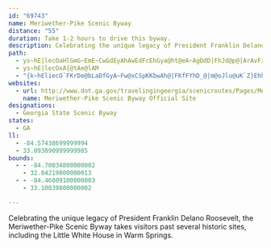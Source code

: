 ```yaml
---
id: "69743"
name: Meriwether-Pike Scenic Byway
distance: "55"
duration: Take 1-2 hours to drive this byway.
description: Celebrating the unique legacy of President Franklin Delano Roosevelt, the Meriwether-Pike Scenic Byway takes visitors past several historic sites, including the Little White House in Warm Springs.
path:
  - ys~hE|lecOaHlGmG~EmE~CwGdEyAhAwEdFcEhGya@ht@eA~AgDdD|FhJd@p@|ArAvFzCzG|C~CfBrAlAvHdJjCrBnDfBj]`LbEdBrAt@nGxEla@p\zOtQnJpIvIjHhD~DxA^pGqA`EYl@mAnEeFuGiJgZce@qIwNe`@io@gEsHu@eCY{BuAaOaBwNeAmPm@eFyEiOcCsGmAcCy@gCeC_T
  - ys~hE|lecOxA{@tAe@lAM
  - "{k~hEliecO`FKrDe@bLaDfGyA~Fw@xCSpKKbwAh@|FKfFYhD_@|m@oJlu@uK`Z}EhhBkXxFa@bHHpDd@bBd@lDvArVbK`D|@dDn@lCRjJVxQJxFRzGv@`HtApb@rN~NnFvVtI~Cr@|CbB`D|Bp[lZxBhCnB|Dt@`Cb@nBh@~DdAbe@`@zJhAbFtA~CbBrClBrBbFxD~MlJvJlHhDfB`E`B~DdAxOrCzp@hKjElBnDpCrBfChB~DfC|GfLp]rA~E|@xDvEx[vA~GfArD~F|MdGdL|CzDtBjB|d@f]lGxGtLpO|FfIbQnTlWd]pQ|V~OhU`CxCjCxBlDdBpRzE~Br@bBv@vAz@bFlEbFdFbTbRbCfE|G`QfFpQrDnNz@dCbBfDrC~E~GzJxBdCbBxAhBzAd`@bUvDxAnBj@vHr@pFD|VW~BBrDh@lCp@bD^xCEpHsAfGM|VEfXsAjKyB|EsAv]aLlBY|BM~DXpBz@zDjClAfBfDrHjEzLjDfHbTdZbd@tp@pJtMbAz@~@h@`GfBfHfBxBAbCSzAk@pBsACwDDy@v@{Cp@yAxNoRlDoDfGyDhAwAb@oANeCc@aLEaDD}AfC}Oj@mG?sAe@iGPwCXuBAyBmBgQEyBNaB^eA|CmFRk@LuA?qB{Ay^IkHRkLCsEYmCK_C?wB^kIdAmJHqGiAsQKmHDyOOcGYkDcBoJSeCHyCh@oDD_Da@yGi@sFm@kKKkECsFd@ij@q@kHy@iFc@yAiCgGgDsJo@{Ba@_EgAw@}@oAcEcPoAwCmDkDmD}FmKeFmNaNaAs@gAEBoPi@iBqFyHk]cVsH{DmFqBwGgB_n@iMsDQcELg]~BgBsBcf@gf@aEkFaCoEiAsCgEaOgBuEsFgMiC{G}@yA_Aw@mVwOqKaK}FeIo@a@qCq@g@[c@k@uA{Dg@_AiCsEmDgFkAyBuAgDq@qC}AaFoAyBgAy@{MmGcD{@qNmCkD_A{@i@aBmBkHwPkA_EqAcIs@}CcAoBqEgGu@eCYsAKmCJ{HXsBj@mCpB_FZwABcAEeA_@gB}C_HYgAeGkg@Qm@]k@_BeB}LcH}Ak@mCq@mAIgCF{APcUlEcE`@_AYcCwAyAOs@@mFfA_ObBuM`FqJ~CuV`MsXbOeFnAsB|AqFvJsA\\eBRiMx@mC?oBk@mEmFsCuB_Bw@}Bo@yBEiBZ{MlGeFpB}HnCoBdDc[aMsKaDua@gJcCmAsAmAk]kh@q@m@qAm@qAi@{Es@uZAa@SkGca@mBeOuAgNwHyf@iByM_AeLkAcXg@eCsB_GaA{A_DyCsOiKcM_GqA[_CW}m@q@wBm@_MiH{Aq@uGsBqPeHmCy@mC[aNEkGS{I}@{PaC_d@oPgDeAsHgBgj@{Kwe@gHsDmAqDsCqIaMkUw]wCcFgCcGoBcHyBsPu@iSs@kQSwBk@uDs@yBu@_B}BuC}GkGsAgA}CgB}e@gNo@rKU|FEhEn@|t@m@tfABdn@_@dfBWhr@[r[B|APrBr@bDlAhDvKfW|@bCj@zBNdALfBG`DIv@qB|KuFnXoA~Dy@dAwCzCaI~FkCnCeJtLiC~BiAr@}CdA}E|@oCZcCxAi@r@_@v@{CdReBlGmDrImCfFsEdHaIbKiCrF_AnEsAjLm@fD{Nng@iD|B_RjPwG`F_@b@If@Dd@"
websites:
  - url: http://www.dot.ga.gov/travelingingeorgia/scenicroutes/Pages/MeriwetherPike.aspx
    name: Meriwether-Pike Scenic Byway Official Site
designations:
  - Georgia State Scenic Byway
states:
  - GA
ll:
  - -84.57438699999994
  - 33.093890999999985
bounds:
  - - -84.70034800000002
    - 32.84219000000013
  - - -84.46009100000003
    - 33.10839800000002

---
```


Celebrating the unique legacy of President Franklin Delano Roosevelt, the Meriwether-Pike Scenic Byway takes visitors past several historic sites, including the Little White House in Warm Springs.
